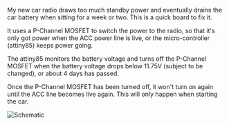 My new car radio draws too much standby power and eventually drains the car battery when sitting for a week or two.  This is a quick board to fix it.

It uses a P-Channel MOSFET to switch the power to the radio, so that it's only got power when the ACC power line is live, or the micro-controller (attiny85) keeps power going.

The attiny85 monitors the battery voltage and turns off the P-Channel MOSFET when the battery voltage drops below 11.75V (subject to be changed), or about 4 days has passed.

Once the P-Channel MOSFET has been turned off, it won't turn on again until the ACC line becomes live again.  This will only happen when starting the car.

![Schematic](https://gitea.simcop2387.info/simcop2387/Radio-Power/raw/branch/master/Radio-Power.png)
